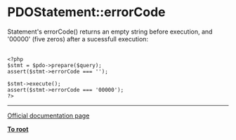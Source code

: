 # PDOStatement::errorCode



Statement&apos;s errorCode() returns an empty string before execution, and &apos;00000&apos; (five zeros) after a sucessfull execution:<br><br>

```
<?php
$stmt = $pdo->prepare($query);
assert($stmt->errorCode === '');

$stmt->execute();
assert($stmt->errorCode === '00000');
?>
```
  

---

[Official documentation page](https://www.php.net/manual/en/pdostatement.errorcode.php)

**[To root](/README.md)**